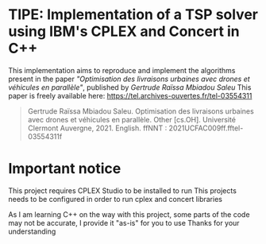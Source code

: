 # TIPE: Implementation of a TSP solver using IBM's CPLEX and Concert in C++

This implementation aims to reproduce and implement the algorithms present in the paper *"Optimisation des livraisons urbaines avec drones et véhicules en parallèle"*, published by *Gertrude Raïssa Mbiadou Saleu*
This paper is freely available here: https://tel.archives-ouvertes.fr/tel-03554311

> Gertrude Raïssa Mbiadou Saleu. Optimisation des livraisons urbaines avec drones et véhicules en parallèle. Other [cs.OH]. Université Clermont Auvergne, 2021. English. ffNNT : 2021UCFAC009ff.fftel-03554311f

# Important notice

This project requires CPLEX Studio to be installed to run
This projects needs to be configured in order to run cplex and concert libraries

As I am learning C++ on the way with this project, some parts of the code may not be accurate, I provide it "as-is" for you to use
Thanks for your understanding